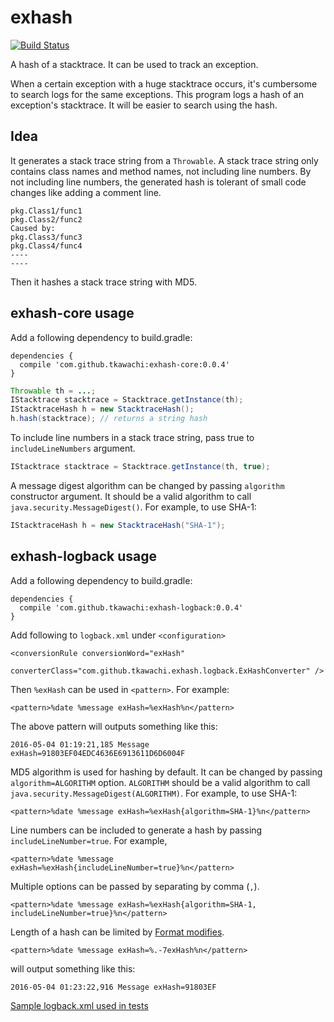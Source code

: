 # exhash

[![Build Status](https://travis-ci.org/tkawachi/exhash.svg?branch=master)](https://travis-ci.org/tkawachi/exhash)

A hash of a stacktrace. It can be used to track an exception.

When a certain exception with a huge stacktrace occurs, it's cumbersome to search logs
for the same exceptions. This program logs a hash of an exception's stacktrace.
It will be easier to search using the hash.

## Idea

It generates a stack trace string from a `Throwable`. A stack trace string only contains
class names and method names, not including line numbers. By not including line numbers,
the generated hash is tolerant of small code changes like adding a comment line.

```
pkg.Class1/func1
pkg.Class2/func2
Caused by:
pkg.Class3/func3
pkg.Class4/func4
----
----
```

Then it hashes a stack trace string with MD5.

## exhash-core usage

Add a following dependency to build.gradle:

```
dependencies {
  compile 'com.github.tkawachi:exhash-core:0.0.4'
}
```

```java
Throwable th = ...;
IStacktrace stacktrace = Stacktrace.getInstance(th);
IStacktraceHash h = new StacktraceHash();
h.hash(stacktrace); // returns a string hash
```

To include line numbers in a stack trace string, pass true to `includeLineNumbers`
argument.

```java
IStacktrace stacktrace = Stacktrace.getInstance(th, true);
```

A message digest algorithm can be changed by passing `algorithm` constructor argument.
It should be a valid algorithm to call `java.security.MessageDigest()`.
For example, to use SHA-1:

```java
IStacktraceHash h = new StacktraceHash("SHA-1");
```

## exhash-logback usage

Add a following dependency to build.gradle:

```
dependencies {
  compile 'com.github.tkawachi:exhash-logback:0.0.4'
}
```

Add following to `logback.xml` under `<configuration>`

```
<conversionRule conversionWord="exHash"
                converterClass="com.github.tkawachi.exhash.logback.ExHashConverter" />
```

Then `%exHash` can be used in `<pattern>`. For example:

```
<pattern>%date %message exHash=%exHash%n</pattern>
```

The above pattern will outputs something like this:

```
2016-05-04 01:19:21,185 Message exHash=91803EF04EDC4636E6913611D6D6004F
```

MD5 algorithm is used for hashing by default. It can be changed by
passing `algorithm=ALGORITHM` option. `ALGORITHM` should be a valid algorithm
to call `java.security.MessageDigest(ALGORITHM)`. For example, to use SHA-1:

```
<pattern>%date %message exHash=%exHash{algorithm=SHA-1}%n</pattern>
```

Line numbers can be included to generate a hash by passing `includeLineNumber=true`.
For example,

```
<pattern>%date %message exHash=%exHash{includeLineNumber=true}%n</pattern>
```

Multiple options can be passed by separating by comma (`,`).

```
<pattern>%date %message exHash=%exHash{algorithm=SHA-1, includeLineNumber=true}%n</pattern>
```

Length of a hash can be limited by [Format modifies](http://logback.qos.ch/manual/layouts.html#formatModifiers).

```
<pattern>%date %message exHash=%.-7exHash%n</pattern>
```

will output something like this:

```
2016-05-04 01:23:22,916 Message exHash=91803EF
```

[Sample logback.xml used in tests](https://github.com/tkawachi/logback-exhash/blob/master/logback/src/test/resources/logback-test.xml)
